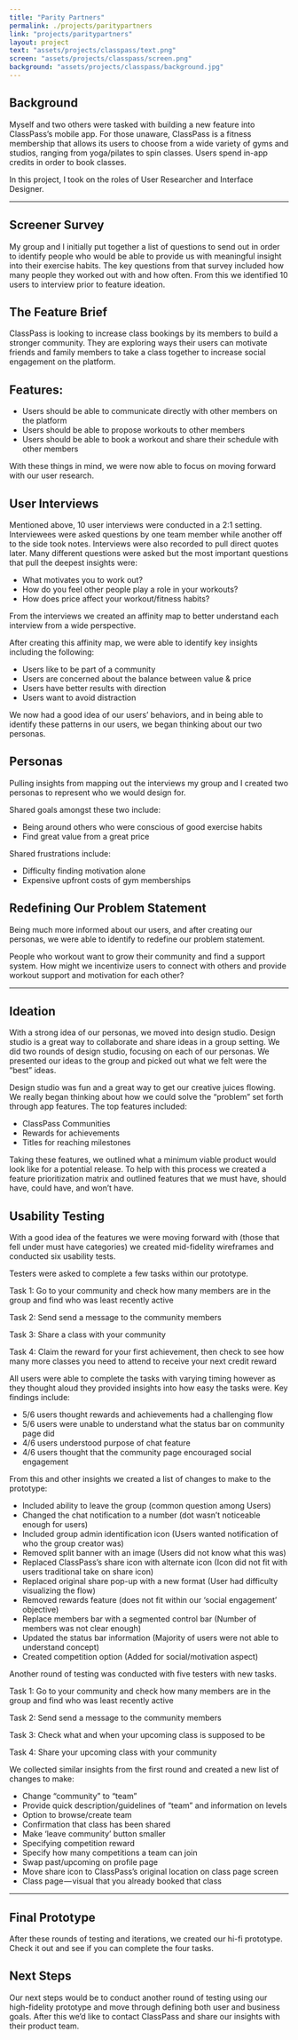 ```yaml
---
title: "Parity Partners"
permalink: ./projects/paritypartners
link: "projects/paritypartners"
layout: project
text: "assets/projects/classpass/text.png"
screen: "assets/projects/classpass/screen.png"
background: "assets/projects/classpass/background.jpg"
---
```

<div class="container">
  <h2>Background</h2>
  <p>
    Myself and two others were tasked with building a new feature into ClassPass’s mobile app. For those unaware, ClassPass is a fitness membership that allows its users to choose from a wide variety of gyms and studios, ranging from yoga/pilates to spin classes. Users spend in-app credits in order to book classes.
  </p>
  <p>
    In this project, I took on the roles of User Researcher and Interface Designer.
  </p>
  <hr>
  <h2>Screener Survey</h2>
  <p>
    My group and I initially put together a list of questions to send out in order to identify people who would be able to provide us with meaningful insight into their exercise habits. The key questions from that survey included how many people they worked out with and how often. From this we identified 10 users to interview prior to feature ideation.
  </p>
  <h2>The Feature Brief</h2>
  <p>
    ClassPass is looking to increase class bookings by its members to build a stronger community. They are exploring ways their users can motivate friends and family members to take a class together to increase social engagement on the platform.
  </p>
  <h2>Features:</h2>
  <ul>
    <li>Users should be able to communicate directly with other members on the platform</li>
    <li>Users should be able to propose workouts to other members</li>
    <li>Users should be able to book a workout and share their schedule with other members</li>
  </ul>
  <p>
    With these things in mind, we were now able to focus on moving forward with our user research.
  </p>
  <h2>User Interviews</h2>
  <p>
    Mentioned above, 10 user interviews were conducted in a 2:1 setting. Interviewees were asked questions by one team member while another off to the side took notes. Interviews were also recorded to pull direct quotes later. Many different questions were asked but the most important questions that pull the deepest insights were:
  </p>
  <ul>
    <li>What motivates you to work out?</li>
    <li>How do you feel other people play a role in your workouts?</li>
    <li>How does price affect your workout/fitness habits?</li>
  </ul>
  <p>
    From the interviews we created an affinity map to better understand each interview from a wide perspective.
  </p>
  <p>
    After creating this affinity map, we were able to identify key insights including the following:
  </p>
  <ul>
    <li>Users like to be part of a community</li>
    <li>Users are concerned about the balance between value & price</li>
    <li>Users have better results with direction</li>
    <li>Users want to avoid distraction</li>
  </ul>
  <p>
    We now had a good idea of our users’ behaviors, and in being able to identify these patterns in our users, we began thinking about our two personas.
  </p>
  <h2>Personas</h2>
  <p>
    Pulling insights from mapping out the interviews my group and I created two personas to represent who we would design for.
  </p>
  <p>
    Shared goals amongst these two include:
  </p>
  <ul>
    <li>Being around others who were conscious of good exercise habits</li>
    <li>Find great value from a great price</li>
  </ul>
  <p>
    Shared frustrations include:
  </p>
  <ul>
    <li>Difficulty finding motivation alone</li>
    <li>Expensive upfront costs of gym memberships</li>
  </ul>
  <h2>Redefining Our Problem Statement</h2>
  <p>
    Being much more informed about our users, and after creating our personas, we were able to identify to redefine our problem statement.
  </p>
  <p>
    People who workout want to grow their community and find a support system. How might we incentivize users to connect with others and provide workout support and motivation for each other?
  </p>
  <hr>
  <h2>Ideation</h2>
  <p>
    With a strong idea of our personas, we moved into design studio. Design studio is a great way to collaborate and share ideas in a group setting. We did two rounds of design studio, focusing on each of our personas. We presented our ideas to the group and picked out what we felt were the “best” ideas.
  </p>
  <p>
    Design studio was fun and a great way to get our creative juices flowing. We really began thinking about how we could solve the “problem” set forth through app features. The top features included:
  </p>
  <ul>
    <li>ClassPass Communities</li>
    <li>Rewards for achievements</li>
    <li>Titles for reaching milestones</li>
  </ul>
  <p>
    Taking these features, we outlined what a minimum viable product would look like for a potential release. To help with this process we created a feature prioritization matrix and outlined features that we must have, should have, could have, and won’t have.
  </p>
  <h2>Usability Testing</h2>
  <p>
    With a good idea of the features we were moving forward with (those that fell under must have categories) we created mid-fidelity wireframes and conducted six usability tests.
  </p>
  <p>
    Testers were asked to complete a few tasks within our prototype.
  </p>
  <p>
    Task 1: Go to your community and check how many members are in the group and find who was least recently active
  </p>
  <p>
    Task 2: Send send a message to the community members
  </p>
  <p>
    Task 3: Share a class with your community
  </p>
  <p>
    Task 4: Claim the reward for your first achievement, then check to see how many more classes you need to attend to receive your next credit reward
  </p>
  <p>
    All users were able to complete the tasks with varying timing however as they thought aloud they provided insights into how easy the tasks were. Key findings include:
  </p>
  <ul>
    <li>5/6 users thought rewards and achievements had a challenging flow</li>
    <li>5/6 users were unable to understand what the status bar on community page did</li>
    <li>4/6 users understood purpose of chat feature</li>
    <li>4/6 users thought that the community page encouraged social engagement</li>
  </ul>
  <p>
    From this and other insights we created a list of changes to make to the prototype:
  </p>
  <ul>
    <li>Included ability to leave the group (common question among Users)</li>
    <li>Changed the chat notification to a number (dot wasn’t noticeable enough for users)</li>
    <li>Included group admin identification icon (Users wanted notification of who the group creator was)</li>
    <li>Removed split banner with an image (Users did not know what this was)</li>
    <li>Replaced ClassPass’s share icon with alternate icon (Icon did not fit with users traditional take on share icon)</li>
    <li>Replaced original share pop-up with a new format (User had difficulty visualizing the flow)</li>
    <li>Removed rewards feature (does not fit within our ‘social engagement’ objective)</li>
    <li>Replace members bar with a segmented control bar (Number of members was not clear enough)</li>
    <li>Updated the status bar information (Majority of users were not able to understand concept)</li>
    <li>Created competition option (Added for social/motivation aspect)</li>
  </ul>
  <p>
    Another round of testing was conducted with five testers with new tasks.
  </p>
  <p>
    Task 1: Go to your community and check how many members are in the group and find who was least recently active
  </p>
  <p>
    Task 2: Send send a message to the community members
  </p>
  <p>
    Task 3: Check what and when your upcoming class is supposed to be
  </p>
  <p>
    Task 4: Share your upcoming class with your community
  </p>
  <p>
    We collected similar insights from the first round and created a new list of changes to make:
  </p>
  <ul>
    <li>Change “community” to “team”</li>
    <li>Provide quick description/guidelines of “team” and information on levels</li>
    <li>Option to browse/create team</li>
    <li>Confirmation that class has been shared</li>
    <li>Make ‘leave community’ button smaller</li>
    <li>Specifying competition reward</li>
    <li>Specify how many competitions a team can join</li>
    <li>Swap past/upcoming on profile page</li>
    <li>Move share icon to ClassPass’s original location on class page screen</li>
    <li>Class page — visual that you already booked that class</li>
  </ul>
  <hr>
  <h2>Final Prototype</h2>
  <p>
    After these rounds of testing and iterations, we created our hi-fi prototype. Check it out and see if you can complete the four tasks.
  </p>
  <h2>Next Steps</h2>
  <p>
    Our next steps would be to conduct another round of testing using our high-fidelity prototype and move through defining both user and business goals. After this we’d like to contact ClassPass and share our insights with their product team.
  </p>
</div>
